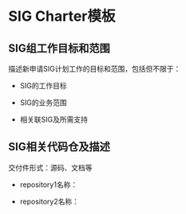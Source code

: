# SIG Charter模板

## SIG组工作目标和范围

描述新申请SIG计划工作的目标和范围，包括但不限于：

- SIG的工作目标

- SIG的业务范围

- 相关联SIG及所需支持

## SIG相关代码仓及描述

交付件形式：源码、文档等

- repository1名称：

- repository2名称：
